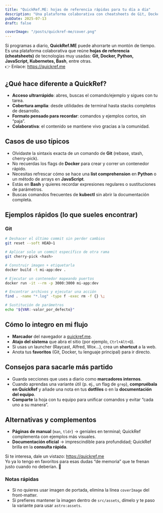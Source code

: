 ```yaml
---
title: "QuickRef.ME: hojas de referencia rápidas para tu día a día"
description: "Una plataforma colaborativa con cheatsheets de Git, Docker, Python, JavaScript, Bash y más. Ideal para consultas rápidas sin perder el foco."
pubDate: 2025-07-13
draft: false

coverImage: "/posts/quickref-me/cover.png"
---
```


Si programas a diario, **QuickRef.ME** puede ahorrarte un montón de tiempo.  
Es una plataforma colaborativa que reúne **hojas de referencia (cheatsheets)** de tecnologías muy usadas: **Git, Docker, Python, JavaScript, Kubernetes, Bash**, entre otras.  
👉 Enlace: <https://quickref.me>

## ¿Qué hace diferente a QuickRef?

- **Acceso ultrarrápido**: abres, buscas el comando/ejemplo y sigues con tu tarea.
- **Cobertura amplia**: desde utilidades de terminal hasta stacks completos de desarrollo.
- **Formato pensado para recordar**: comandos y ejemplos cortos, sin “paja”.
- **Colaborativa**: el contenido se mantiene vivo gracias a la comunidad.

## Casos de uso típicos

- Olvidaste la sintaxis exacta de un comando de **Git** (rebase, stash, cherry-pick).
- No recuerdas los flags de **Docker** para crear y correr un contenedor rápido.
- Necesitas refrescar cómo se hace una **list comprehension** en **Python** o un método de arrays en **JavaScript**.
- Estás en **Bash** y quieres recordar expresiones regulares o sustituciones de parámetros.
- Buscas comandos frecuentes de **kubectl** sin abrir la documentación completa.

## Ejemplos rápidos (lo que sueles encontrar)

### Git
```bash
# Deshacer el último commit sin perder cambios
git reset --soft HEAD~1

# Aplicar solo un commit específico de otra rama
git cherry-pick <hash>

# Construir imagen + etiquetarla
docker build -t mi-app:dev .

# Ejecutar un contenedor mapeando puertos
docker run -it --rm -p 3000:3000 mi-app:dev

# Encontrar archivos y ejecutar una acción
find . -name "*.log" -type f -exec rm -f {} \;

# Sustitución de parámetros
echo "${VAR:-valor_por_defecto}" 
```


##
## Cómo lo integro en mi flujo

- **Marcador** del navegador a [quickref.me](https://quickref.me).
- **Atajo del sistema** que abra el sitio (por ejemplo, `Ctrl+Alt+Q`).
- Si usas un launcher (Raycast, Alfred, Wox…), crea un **shortcut** a la web.
- Anota tus **favoritos** (Git, Docker, tu lenguaje principal) para ir directo.

## Consejos para sacarle más partido

- Guarda secciones que uses a diario como **marcadores internos**.
- Cuando aprendas una variante útil (p. ej., un flag de `grep`), **compruébala en QuickRef** y añade una nota en tus **dotfiles** o en la **documentación del equipo**.
- **Comparte** la hoja con tu equipo para unificar comandos y evitar “cada uno a su manera”.

## Alternativas y complementos

- **Páginas de manual** (`man`, `tldr`) → geniales en terminal; QuickRef complementa con ejemplos más visuales.
- **Documentación oficial** → imprescindible para profundidad; QuickRef brilla en la **consulta rápida**.

Si te interesa, dale un vistazo: <https://quickref.me>  
Yo ya lo tengo en favoritos para esas dudas “de memoria” que te frenan justo cuando no deberían. 🚀

### Notas rápidas

- Si no quieres usar imagen de portada, elimina la línea `coverImage` del front-matter.
- Si prefieres mantener la imagen dentro de `src/assets`, dímelo y te paso la variante para usar `astro:assets`.


